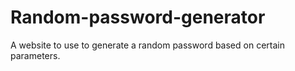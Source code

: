 # Random-password-generator
A website to use to generate a random password based on certain parameters.
